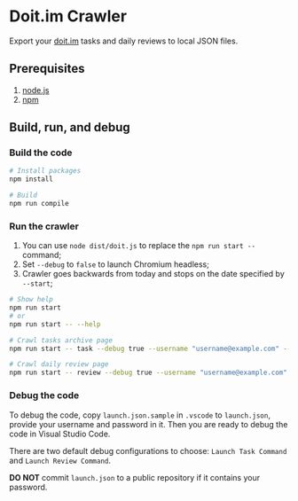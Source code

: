 # Doit.im Crawler

Export your [doit.im](http://doit.im/) tasks and daily reviews to local JSON files.

## Prerequisites

1. [node.js](https://nodejs.org/en/)
2. [npm](https://www.npmjs.com)

## Build, run, and debug

### Build the code

``` bash
# Install packages
npm install

# Build
npm run compile
```

### Run the crawler

1. You can use `node dist/doit.js` to replace the `npm run start --` command;
2. Set `--debug` to `false` to launch Chromium headless;
3. Crawler goes backwards from today and stops on the date specified by `--start`;

``` bash
# Show help
npm run start
# or
npm run start -- --help

# Crawl tasks archive page
npm run start -- task --debug true --username "username@example.com" --password "password" --start "2014-10-01"

# Crawl daily review page
npm run start -- review --debug true --username "username@example.com" --password "password" --start "2014-10-01"
```

### Debug the code

To debug the code, copy `launch.json.sample` in `.vscode` to `launch.json`, provide your username and password in it.
Then you are ready to debug the code in Visual Studio Code.

There are two default debug configurations to choose: `Launch Task Command` and `Launch Review Command`.

**DO NOT** commit `launch.json` to a public repository if it contains your password.
